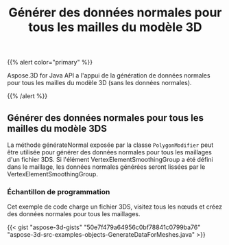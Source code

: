 ﻿---
title: Générer des données normales pour tous les mailles du modèle 3D
type: docs
weight: 40
url: /fr/java/generate-normal-data-for-all-meshes-of-3d-model/
description: Aspose.3D for Java API a l'appui de la génération de données normales pour tous les mailles du modèle 3D (sans les données normales).
---
{{% alert color="primary" %}} 

Aspose.3D for Java API a l'appui de la génération de données normales pour tous les mailles du modèle 3D (sans les données normales).

{{% /alert %}} 
## **Générer des données normales pour tous les mailles du modèle 3DS**
La méthode générateNormal exposée par la classe `PolygonModifier` peut être utilisée pour générer des données normales pour tous les maillages d'un fichier 3DS. Si l'élément VertexElementSmoothingGroup a été défini dans le maillage, les données normales générées seront lissées par le VertexElementSmoothingGroup.
### **Échantillon de programmation**
Cet exemple de code charge un fichier 3DS, visitez tous les nœuds et créez des données normales pour tous les maillages.

{{< gist "aspose-3d-gists" "50e7f479a64956c0bf78841c0799ba76" "aspose-3d-src-examples-objects-GenerateDataForMeshes.java" >}}
